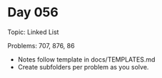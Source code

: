 # Day 056

Topic: Linked List

Problems: 707, 876, 86

- Notes follow template in docs/TEMPLATES.md
- Create subfolders per problem as you solve.
